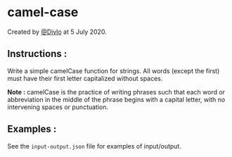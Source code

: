 # camel-case

Created by [@Divlo](https://github.com/Divlo) at 5 July 2020.

## Instructions :

Write a simple camelCase function for strings. All words (except the first) must have their first letter capitalized without spaces.

**Note :** camelCase is the practice of writing phrases such that each word or abbreviation in the middle of the phrase begins with a capital letter, with no intervening spaces or punctuation. 

## Examples :

See the `input-output.json` file for examples of input/output.

